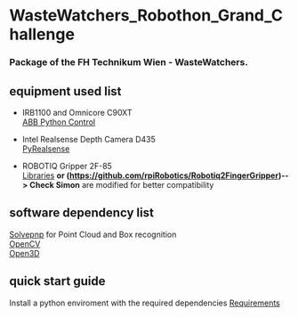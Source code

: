 # WasteWatchers_Robothon_Grand_Challenge

### Package of the FH Technikum Wien - WasteWatchers.


## equipment used list

- IRB1100 and Omnicore C90XT  
  [ABB Python Control](https://github.com/robotics/open_abb/wiki/Python-Control)

- Intel Realsense Depth Camera D435      
  [PyRealsense](https://github.com/toinsson/pyrealsense)  
- ROBOTIQ Gripper 2F-85    
  [Libraries](https://github.com/frdedynamics/ros_robotiq_urcap_control) **or (https://github.com/rpiRobotics/Robotiq2FingerGripper)--> Check Simon**
  are modified for better compatibility

## software dependency list

[Solvepnp](https://github.com/grzlr/solvepnp) for Point Cloud and Box recognition  
[OpenCV](https://github.com/opencv/open_vision_capsules)       
[Open3D](https://github.com/isl-org/Open3D-ML) 

## quick start guide

Install a python enviroment with the required dependencies [Requirements](../requirements.txt)








